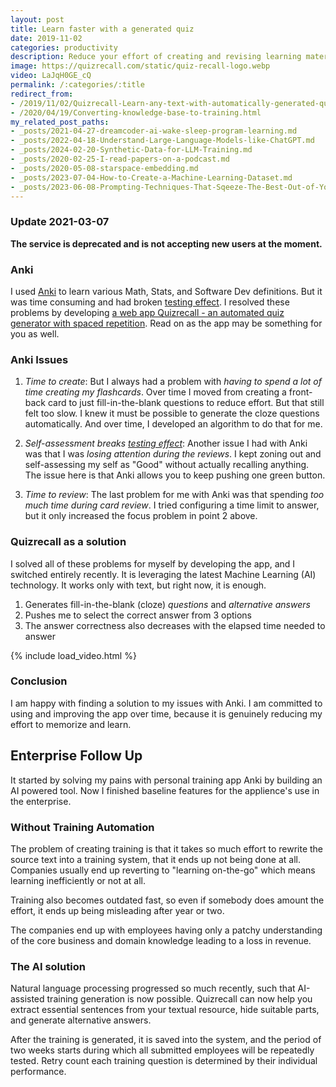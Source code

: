 ```yaml
---
layout: post
title: Learn faster with a generated quiz
date: 2019-11-02
categories: productivity
description: Reduce your effort of creating and revising learning material using a free AI-powered tool.
image: https://quizrecall.com/static/quiz-recall-logo.webp
video: LaJqH0GE_cQ
permalink: /:categories/:title
redirect_from:
- /2019/11/02/Quizrecall-Learn-any-text-with-automatically-generated-quiz.html
- /2020/04/19/Converting-knowledge-base-to-training.html
my_related_post_paths:
- _posts/2021-04-27-dreamcoder-ai-wake-sleep-program-learning.md
- _posts/2022-04-18-Understand-Large-Language-Models-like-ChatGPT.md
- _posts/2024-02-20-Synthetic-Data-for-LLM-Training.md
- _posts/2020-02-25-I-read-papers-on-a-podcast.md
- _posts/2020-05-08-starspace-embedding.md
- _posts/2023-07-04-How-to-Create-a-Machine-Learning-Dataset.md
- _posts/2023-06-08-Prompting-Techniques-That-Sqeeze-The-Best-Out-of-Your-LLM.md
---
```




### Update 2021-03-07

__The service is deprecated and is not accepting new users at the moment.__

### Anki

I used [Anki](https://apps.ankiweb.net/) to learn various Math, Stats, and Software Dev definitions.
But it was time consuming and had broken [testing effect](https://en.wikipedia.org/wiki/Testing_effect).
I resolved these problems by developing [a web app Quizrecall - an automated quiz generator with spaced repetition](https://quizrecall.com/personal).
Read on as the app may be something for you as well.

### Anki Issues

1. *Time to create*: But I always had a problem with *having to spend a lot of time creating my flashcards*. Over time I moved from creating a front-back card to just fill-in-the-blank questions to reduce effort. But that still felt too slow. I knew it must be possible to generate the cloze questions automatically. And over time, I developed an algorithm to do that for me.

2. *Self-assessment breaks [testing effect](https://en.wikipedia.org/wiki/Testing_effect)*: Another issue I had with Anki was that I was *losing attention during the reviews*. I kept zoning out and self-assessing my self as "Good" without actually recalling anything. The issue here is that Anki allows you to keep pushing one green button.

3. *Time to review*: The last problem for me with Anki was that spending *too much time during card review*. I tried configuring a time limit to answer, but it only increased the focus problem in point 2 above.


### Quizrecall as a solution

I solved all of these problems for myself by developing the app, and I switched entirely recently. It is leveraging the latest Machine Learning (AI) technology. It works only with text, but right now, it is enough.
1. Generates fill-in-the-blank (cloze) _questions_ and _alternative answers_
3. Pushes me to select the correct answer from 3 options
3. The answer correctness also decreases with the elapsed time needed to answer

{% include load_video.html %}

### Conclusion

I am happy with finding a solution to my issues with Anki. I am committed to using and improving the app over time, because it is genuinely reducing my effort to memorize and learn.


## Enterprise Follow Up

It started by solving my pains with personal training app Anki by building an AI powered tool.
Now I finished baseline features for the applience's use in the enterprise.


### Without Training Automation

The problem of creating training is that it takes so much effort to rewrite the source text into a training system, that it ends up not being done at all. Companies usually end up reverting to "learning on-the-go" which means learning inefficiently or not at all.

Training also becomes outdated fast, so even if somebody does amount the effort, it ends up being misleading after year or two.

The companies end up with employees having only a patchy understanding of the core business and domain knowledge leading to a loss in revenue.


### The AI solution

Natural language processing progressed so much recently, such that AI-assisted training generation is now possible. Quizrecall can now help you extract essential sentences from your textual resource, hide suitable parts, and generate alternative answers.

After the training is generated, it is saved into the system, and the period of two weeks starts during which all submitted employees will be repeatedly tested. Retry count each training question is determined by their individual performance.

